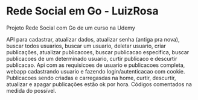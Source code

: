 # Rede Social em Go - LuizRosa
Projeto Rede Social com Go de um curso na Udemy

API para cadastrar, atualizar dados, atualizar senha (antiga pra nova), buscar todos usuarios, buscar um usuario, deletar usuario, criar publicações, atualizar publicacoes, buscar publicacao especifica, buscar publicacoes de um determinado usuario, curtir publicaco e descurtir publicacao. Api com as requisicoes de usuario e publicacoes completa, webapp cadastrando usuario e fazendo login/autenticacao com cookie. Publicacoes sendo criadas e carregasdas na home, curtir, descurtir, atualizar e apagar publicações estão ok por hora. Códigos comentados na medida do possível.
